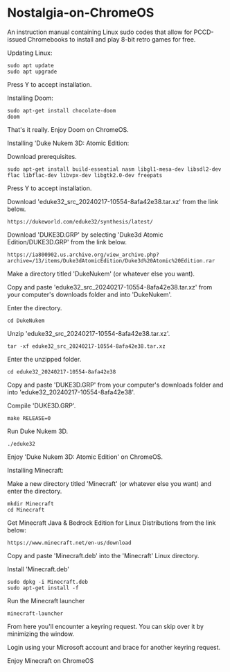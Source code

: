 # Nostalgia-on-ChromeOS
An instruction manual containing Linux sudo codes that allow for PCCD-issued Chromebooks to install and play 8-bit retro games for free.



Updating Linux:

    sudo apt update
    sudo apt upgrade

Press Y to accept installation.

Installing Doom:

    sudo apt-get install chocolate-doom
    doom

That's it really. Enjoy Doom on ChromeOS.
    
Installing 'Duke Nukem 3D: Atomic Edition:

Download prerequisites.

    sudo apt-get install build-essential nasm libgl1-mesa-dev libsdl2-dev flac libflac-dev libvpx-dev libgtk2.0-dev freepats

Press Y to accept installation.

Download 'eduke32_src_20240217-10554-8afa42e38.tar.xz' from the link below.

    https://dukeworld.com/eduke32/synthesis/latest/

Download 'DUKE3D.GRP' by selecting 'Duke3d Atomic Edition/DUKE3D.GRP' from the link below.

    https://ia800902.us.archive.org/view_archive.php?archive=/13/items/Duke3dAtomicEdition/Duke3d%20Atomic%20Edition.rar

Make a directory titled 'DukeNukem' (or whatever else you want).

Copy and paste 'eduke32_src_20240217-10554-8afa42e38.tar.xz' from your computer's downloads folder and into 'DukeNukem'.

Enter the directory.

    cd DukeNukem

Unzip 'eduke32_src_20240217-10554-8afa42e38.tar.xz'.

    tar -xf eduke32_src_20240217-10554-8afa42e38.tar.xz

Enter the unzipped folder.

    cd eduke32_20240217-10554-8afa42e38

Copy and paste 'DUKE3D.GRP' from your computer's downloads folder and into 'eduke32_20240217-10554-8afa42e38'.

Compile 'DUKE3D.GRP'.

    make RELEASE=0

Run Duke Nukem 3D.
    
    ./eduke32

Enjoy 'Duke Nukem 3D: Atomic Edition' on ChromeOS.

Installing Minecraft:

Make a new directory titled 'Minecraft' (or whatever else you want) and enter the directory.

    mkdir Minecraft
    cd Minecraft

Get Minecraft Java & Bedrock Edition for Linux Distributions from the link below:

    https://www.minecraft.net/en-us/download

Copy and paste 'Minecraft.deb' into the 'Minecraft' Linux directory.

Install 'Minecraft.deb'
    
    sudo dpkg -i Minecraft.deb
    sudo apt-get install -f

Run the Minecraft launcher

    minecraft-launcher

From here you'll encounter a keyring request. You can skip over it by minimizing the window.

Login using your Microsoft account and brace for another keyring request.

Enjoy Minecraft on ChromeOS
